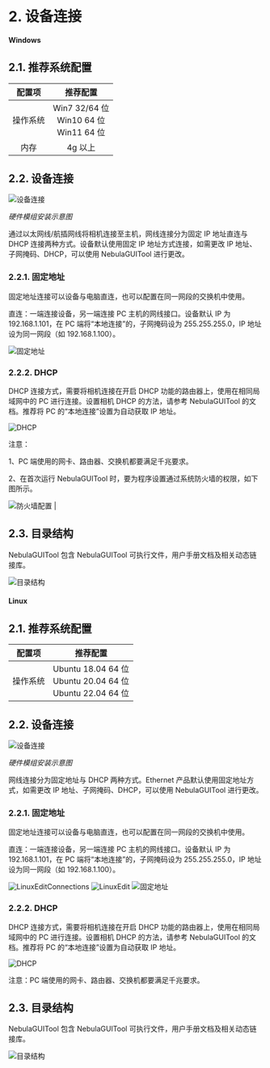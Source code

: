 # 2. 设备连接<!-- {docsify-ignore-all} -->

<!-- tabs:start -->

#### **Windows**

## 2.1. 推荐系统配置

| **配置项** |                 **推荐配置**                  |
| :--------: | :-------------------------------------------: |
|  操作系统  | Win7 32/64 位</br>Win10 64 位</br>Win11 64 位 |
|    内存    |                    4g 以上                    |

## 2.2. 设备连接

![设备连接](pic/DeviceConnection.png)

_硬件模组安装示意图_

通过以太网线/航插网线将相机连接至主机，网线连接分为固定 IP 地址直连与 DHCP 连接两种方式。设备默认使用固定 IP 地址方式连接，如需更改 IP 地址、子网掩码、DHCP，可以使用 NebulaGUITool 进行更改。

### 2.2.1. 固定地址

固定地址连接可以设备与电脑直连，也可以配置在同一网段的交换机中使用。

直连：一端连接设备，另一端连接 PC 主机的网线接口。设备默认 IP 为 192.168.1.101，在 PC 端将“本地连接”的，子网掩码设为 255.255.255.0，IP 地址设为同一网段（如 192.168.1.100）。

![固定地址](pic/WindowsStaticAddress.png)

### 2.2.2. DHCP

DHCP 连接方式，需要将相机连接在开启 DHCP 功能的路由器上，使用在相同局域网中的 PC 进行连接。设置相机 DHCP 的方法，请参考 NebulaGUITool 的文档。推荐将 PC 的“本地连接”设置为自动获取 IP 地址。

![DHCP](pic/WindowsDHCP.png)

注意：

1、PC 端使用的网卡、路由器、交换机都要满足千兆要求。

2、在首次运行 NebulaGUITool 时，要为程序设置通过系统防火墙的权限，如下图所示。

![防火墙配置](pic/WindowsFirewallSetting.png) |

## 2.3. 目录结构

NebulaGUITool 包含 NebulaGUITool 可执行文件，用户手册文档及相关动态链接库。

![目录结构](pic/WindowsContents.png)

#### **Linux**

## 2.1. 推荐系统配置

| **配置项** |                           **推荐配置**                           |
| :--------: | :--------------------------------------------------------------: |
|  操作系统  | Ubuntu 18.04 64 位</br>Ubuntu 20.04 64 位</br>Ubuntu 22.04 64 位 |

## 2.2. 设备连接

![设备连接](pic/DeviceConnection.png)

_硬件模组安装示意图_

网线连接分为固定地址与 DHCP 两种方式。Ethernet 产品默认使用固定地址方式，如需更改 IP 地址、子网掩码、DHCP，可以使用 NebulaGUITool 进行更改。

### 2.2.1. 固定地址

固定地址连接可以设备与电脑直连，也可以配置在同一网段的交换机中使用。

直连：一端连接设备，另一端连接 PC 主机的网线接口。设备默认 IP 为 192.168.1.101，在 PC 端将“本地连接”的，子网掩码设为 255.255.255.0，IP 地址设为同一网段（如 192.168.1.100）。

![LinuxEditConnections](pic/LinuxEditConnections.png)
![LinuxEdit](pic/LinuxEdit.png)
![固定地址](pic/LinuxStaticAddress.png)

### 2.2.2. DHCP

DHCP 连接方式，需要将相机连接在开启 DHCP 功能的路由器上，使用在相同局域网中的 PC 进行连接。设置相机 DHCP 的方法，请参考 NebulaGUITool 的文档。推荐将 PC 的“本地连接”设置为自动获取 IP 地址。

![DHCP](pic/LinuxDHCP.png)

注意：PC 端使用的网卡、路由器、交换机都要满足千兆要求。

## 2.3. 目录结构

NebulaGUITool 包含 NebulaGUITool 可执行文件，用户手册文档及相关动态链接库。

![目录结构](pic/LinuxContents.png)

<!-- tabs:end -->
